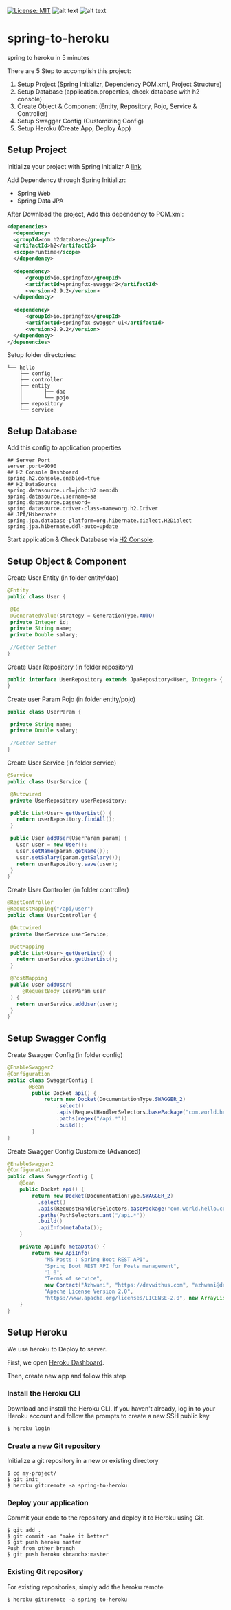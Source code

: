 [![License: MIT](https://img.shields.io/badge/License-MIT-yellow.svg)](https://opensource.org/licenses/MIT)
![alt text](https://img.shields.io/github/languages/code-size/abyanjksatu/spring-to-heroku "Code Size")
![alt text](https://img.shields.io/github/languages/top/abyanjksatu/spring-to-heroku "Top Language")

# spring-to-heroku
spring to heroku in 5 minutes

There are 5 Step to accomplish this project:
1. Setup Project (Spring Initializr, Dependency POM.xml, Project Structure)
2. Setup Database (application.properties, check database with h2 console)
3. Create Object & Component (Entity, Repository, Pojo, Service & Controller)
4. Setup Swagger Config (Customizing Config)
5. Setup Heroku (Create App, Deploy App)

## Setup Project

Initialize your project with Spring Initializr
A [link](https://start.spring.io/ "Spring Initializr").

Add Dependency through Spring Initializr:
- Spring Web
- Spring Data JPA 

After Download the project, Add this dependency to POM.xml:
```xml
<depenencies>
  <dependency> 
  <groupId>com.h2database</groupId> 
  <artifactId>h2</artifactId> 
  <scope>runtime</scope> 
  </dependency>
  
  <dependency>
      <groupId>io.springfox</groupId>
      <artifactId>springfox-swagger2</artifactId>
      <version>2.9.2</version>
  </dependency>
  
  <dependency>
      <groupId>io.springfox</groupId>
      <artifactId>springfox-swagger-ui</artifactId>
      <version>2.9.2</version>
  </dependency>
</depenencies>
```

Setup folder directories:
```
└── hello
    ├── config
    ├── controller
    ├── entity
    │       ├── dao
    │       └── pojo
    ├── repository
    └── service
```

## Setup Database

Add this config to application.properties
```properties
## Server Port
server.port=9090
## H2 Console Dashboard
spring.h2.console.enabled=true
## H2 DataSource
spring.datasource.url=jdbc:h2:mem:db
spring.datasource.username=sa
spring.datasource.password=
spring.datasource.driver-class-name=org.h2.Driver
## JPA/Hibernate
spring.jpa.database-platform=org.hibernate.dialect.H2Dialect
spring.jpa.hibernate.ddl-auto=update
```

Start application & Check Database via [H2 Console](localhost:9090/h2-console "H2 Console").

## Setup Object & Component

Create User Entity (in folder entity/dao)
```java
@Entity
public class User {

 @Id
 @GeneratedValue(strategy = GenerationType.AUTO)
 private Integer id;
 private String name;
 private Double salary;

 //Getter Setter
}
```

Create User Repository (in folder repository)
```java
public interface UserRepository extends JpaRepository<User, Integer> {
}
```

Create user Param Pojo (in folder entity/pojo)
```java
public class UserParam {

 private String name;
 private Double salary;

 //Getter Setter
}
```

Create User Service (in folder service)
```java
@Service
public class UserService {

 @Autowired
 private UserRepository userRepository;

 public List<User> getUserList() {
   return userRepository.findAll();
 }

 public User addUser(UserParam param) {
   User user = new User();
   user.setName(param.getName());
   user.setSalary(param.getSalary());
   return userRepository.save(user);
 }
}
```

Create User Controller (in folder controller)
```java
@RestController
@RequestMapping("/api/user")
public class UserController {

 @Autowired
 private UserService userService;

 @GetMapping
 public List<User> getUserList() {
   return userService.getUserList();
 }

 @PostMapping
 public User addUser(
     @RequestBody UserParam user
 ) {
   return userService.addUser(user);
 }
}
```

## Setup Swagger Config

Create Swagger Config (in folder config)
```java
@EnableSwagger2
@Configuration
public class SwaggerConfig {
       @Bean
        public Docket api() { 
            return new Docket(DocumentationType.SWAGGER_2)
                .select()
                .apis(RequestHandlerSelectors.basePackage("com.world.hello.controller"))
                .paths(regex("/api.*"))
                .build();
        }
}
```

Create Swagger Config Customize (Advanced)
```java
@EnableSwagger2
@Configuration
public class SwaggerConfig {
    @Bean
    public Docket api() { 
        return new Docket(DocumentationType.SWAGGER_2)  
          .select() 
          .apis(RequestHandlerSelectors.basePackage("com.world.hello.controller"))
          .paths(PathSelectors.ant("/api.*"))  
          .build()
          .apiInfo(metaData());
    }

    private ApiInfo metaData() {
        return new ApiInfo(
            "MS Posts : Spring Boot REST API",
            "Spring Boot REST API for Posts management",
            "1.0",
            "Terms of service",
            new Contact("Azhwani", "https://devwithus.com", "azhwani@devwithus.com"),
            "Apache License Version 2.0",
            "https://www.apache.org/licenses/LICENSE-2.0", new ArrayList<VendorExtension>());
    }
}
```

## Setup Heroku

We use heroku to Deploy to server. 

First, we open [Heroku Dashboard](https://dashboard.heroku.com/ "Heroku Dashboard").

Then, create new app and follow this step

### Install the Heroku CLI
Download and install the Heroku CLI.
If you haven't already, log in to your Heroku account and follow the prompts to create a new SSH public key.
```shell script
$ heroku login
```

### Create a new Git repository
Initialize a git repository in a new or existing directory

```shell script
$ cd my-project/
$ git init
$ heroku git:remote -a spring-to-heroku
```

### Deploy your application
Commit your code to the repository and deploy it to Heroku using Git.
```shell script
$ git add .
$ git commit -am "make it better"
$ git push heroku master
Push from other branch
$ git push heroku <branch>:master
```

### Existing Git repository
For existing repositories, simply add the heroku remote
```shell script
$ heroku git:remote -a spring-to-heroku
```


